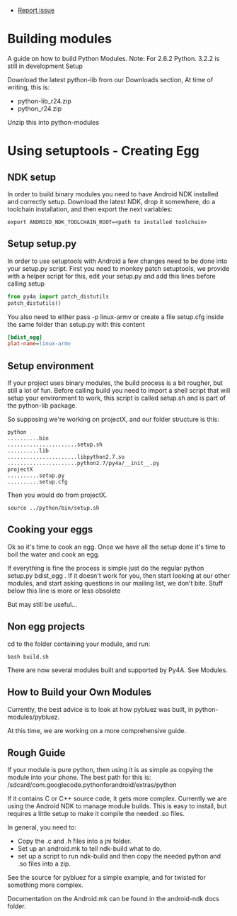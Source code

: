* [Report issue](../README.md#create_issue)

Building modules
===
A guide on how to build Python Modules. Note: For 2.6.2 Python. 3.2.2 is still in development
Setup

Download the latest python-lib from our Downloads section, At time of writing, this is:

* python-lib\_r24.zip
* python\_r24.zip

Unzip this into python-modules

Using setuptools - Creating Egg
===

NDK setup
---
In order to build binary modules you need to have Android NDK installed and correctly setup.
Download the latest NDK, drop it somewhere, do a toolchain installation, and then export the next
variables:

```shell
export ANDROID_NDK_TOOLCHAIN_ROOT=<path to installed toolchain>
```

Setup setup.py
---
In order to use setuptools with Android a few changes need to be done into your setup.py script.
First you need to monkey patch setuptools, we provide with a helper script for this, edit your
setup.py and add this lines before calling setup

```python
from py4a import patch_distutils
patch_distutils()
```

You also need to either pass -p linux-armv or create a file setup.cfg inside the same folder than
setup.py with this content

```ini
[bdist_egg]
plat-name=linux-armv
```

Setup environment
---
If your project uses binary modules, the build process is a bit rougher, but still a lot of fun.
Before calling build you need to import a shell script that will setup your environment to work,
this script is called setup.sh and is part of the python-lib package.

So supposing we're working on projectX, and our folder structure is this:

```
python
..........bin
......................setup.sh
..........lib
......................libpython2.7.so
......................python2.7/py4a/__init__.py
projectX
..........setup.py
..........setup.cfg
```

Then you would do from projectX.

```shell
source ../python/bin/setup.sh
```

Cooking your eggs
---

Ok so it's time to cook an egg. Once we have all the setup done it's time to boil the water and
cook an egg.

If everything is fine the process is simple just do the regular python setup.py bdist\_egg . If it
doesn't work for you, then start looking at our other modules, and start asking questions in our
mailing list, we don't bite.
Stuff below this line is more or less obsolete

But may still be useful...

Non egg projects
---
cd to the folder containing your module, and run:

`bash build.sh`

There are now several modules built and supported by Py4A. See Modules.

How to Build your Own Modules
---
Currently, the best advice is to look at how pybluez was built, in python-modules/pybluez.

At this time, we are working on a more comprehensive guide.

Rough Guide
---
If your module is pure python, then using it is as simple as copying the module into your phone.
The best path for this is: /sdcard/com.googlecode.pythonforandroid/extras/python

If it contains C or C++ source code, it gets more complex. Currently we are using the Android NDK
to manage module builds. This is easy to install, but requires a little setup to make it compile
the needed .so files.

In general, you need to:

* Copy the .c and .h files into a jni folder.
* Set up an android.mk to tell ndk-build what to do.
* set up a script to run ndk-build and then copy the needed python and .so files into a zip. 

See the source for pybluez for a simple example, and for twisted for something more complex.

Documentation on the Android.mk can be found in the android-ndk docs folder. 

<!---
 vi: ft=markdown
 -->
